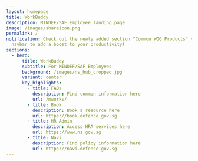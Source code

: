 ```yaml
---
layout: homepage
title: WorkBuddy
description: MINDEF/SAF Employee landing page
image: /images/shareicon.png
permalink: /
notification: Check out the newly added section "Common WOG Products" via the
  navbar to add a boost to your productivity!
sections:
  - hero:
      title: WorkBuddy
      subtitle: For MINDEF/SAF Employees
      background: /images/ns_hub_cropped.jpg
      variant: center
      key_highlights:
        - title: FAQs
          description: Find common information here
          url: /mworks/
        - title: Book
          description: Book a resource here
          url: https://book.defence.gov.sg
        - title: HR Admin
          description: Access HRA services here
          url: https://www.ns.gov.sg
        - title: Navi
          description: Find policy information here
          url: https://navi.defence.gov.sg
---
```

